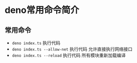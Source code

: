 # deno常用命令简介

## 常用命令

- `deno index.ts` 执行代码
- `deno index.ts --allow-net` 执行代码 允许直接执行网络接口
- `deno index.ts --reload` 执行代码 所有模块重新加载编译